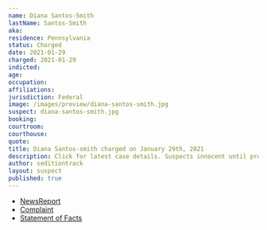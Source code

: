 ```yaml
---
name: Diana Santos-Smith
lastName: Santos-Smith
aka:
residence: Pennsylvania
status: Charged
date: 2021-01-29
charged: 2021-01-29
indicted:
age:
occupation:
affiliations:
jurisdiction: Federal
image: /images/preview/diana-santos-smith.jpg
suspect: diana-santos-smith.jpg
booking:
courtroom:
courthouse:
quote:
title: Diana Santos-smith charged on January 29th, 2021
description: Click for latest case details. Suspects innocent until proven guilty.
author: seditiontrack
layout: suspect
published: true
---
```

- [NewsReport](https://www.mcall.com/news/police/mc-nws-pennsylvania-women-charged-in-capitol-siege-20210130-zsgjdrfdibgpboyuatcphtlaxq-story.html)
- [Complaint](https://www.justice.gov/opa/page/file/1362581/download)
- [Statement of Facts](https://www.justice.gov/opa/page/file/1362581/download)
